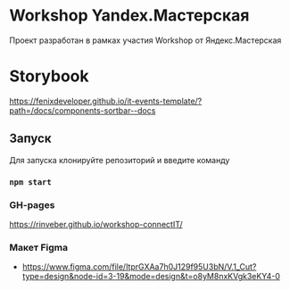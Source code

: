 # Workshop Yandex.Мастерская

Проект разработан в рамках участия Workshop от Яндекс.Мастерская 

# Storybook

https://fenixdeveloper.github.io/it-events-template/?path=/docs/components-sortbar--docs

## Запуск

Для запуска клонируйте репозиторий и введите команду

### `npm start`

### GH-pages

https://rinveber.github.io/workshop-connectIT/

### Макет Figma

- https://www.figma.com/file/ItprGXAa7h0J129f95U3bN/V.1_Cut?type=design&node-id=3-19&mode=design&t=o8yM8nxKVgk3eKY4-0
